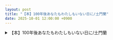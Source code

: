 ```yaml
---
layout: post
title: "【本】100年後あなたもわたしもいない日に/土門蘭"
date: 2025-10-01 12:00:00 +0900
---
```

<details>
  <summary>【本】100年後あなたもわたしもいない日に/土門蘭</summary>

死ぬまで生きる日記を読んだ後に読んだ  
土門蘭という人に出会えることができてよかった  
寺田さんとのイラストもすごく素敵でハイパーマッチ  
朝陽のところよかった

</details>

